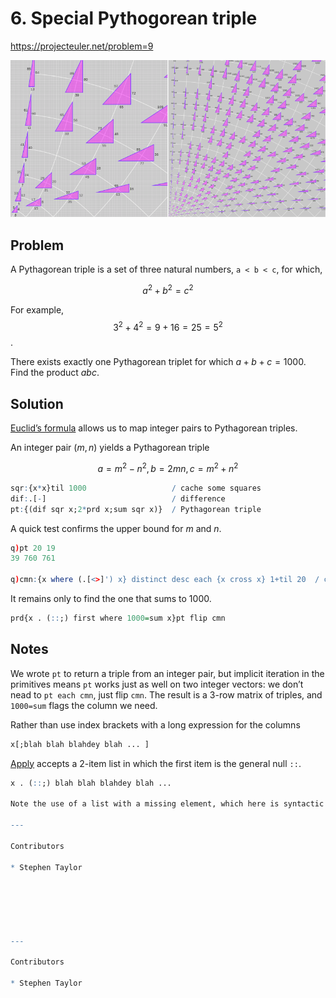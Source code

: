 # 6. Special Pythogorean triple

https://projecteuler.net/problem=9

![Primitive Pythagorean triples, by Adam Cunningham and John Ringland, CC BY-SA 3.0 <https://creativecommons.org/licenses/by-sa/3.0>, via Wikimedia Commons](800px-PrimitivePythagoreanTriplesRev08.svg.png)


## Problem

A Pythagorean triple is a set of three natural numbers, `a < b < c`, for which,

$$a^2 + b^2 = c^2$$

For example, $$3^2 + 4^2 = 9 + 16 = 25 = 5^2$$.

There exists exactly one Pythagorean triplet for which $a + b + c = 1000$.
Find the product $abc$.


## Solution

[Euclid’s formula](https://en.wikipedia.org/wiki/Pythagorean_triple#Generating_a_triple) allows us to map integer pairs to Pythagorean triples.

An integer pair $(m,n)$ yields a Pythagorean triple

$$a = m^2 - n^2, b = 2mn, c  = m^2 + n^2$$

```q
sqr:{x*x}til 1000  					/ cache some squares
dif:.[-]  							/ difference
pt:{(dif sqr x;2*prd x;sum sqr x)}  / Pythagorean triple
```

A quick test confirms the upper bound for $m$ and $n$.

```q
q)pt 20 19
39 760 761

q)cmn:{x where (.[<>]') x} distinct desc each {x cross x} 1+til 20  / candidate m,n pairs
```

It remains only to find the one that sums to 1000.

```q
prd{x . (::;) first where 1000=sum x}pt flip cmn
```

## Notes

We wrote `pt` to return a triple from an integer pair, but implicit iteration in the primitives means `pt` works just as well on two integer vectors: we don’t nead to `pt each cmn`, just flip `cmn`.
The result is a 3-row matrix of triples, and `1000=sum` flags the column we need.

Rather than use index brackets with a long expression for the columns

```q
x[;blah blah blahdey blah ... ]
```

[Apply](https://code.kx.com/q/ref/apply) accepts a 2-item list in which the first item is the general null `::`. 

```q
x . (::;) blah blah blahdey blah ... 

Note the use of a list with a missing element, which here is syntactic sugar for the projection `enlist[::;]`.

---

Contributors 

* Stephen Taylor






---

Contributors

* Stephen Taylor